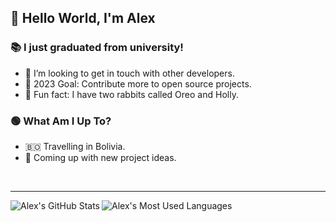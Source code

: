 ## 👋 Hello World, I'm Alex 

### 📚 I just graduated from university!
- 👯 I’m looking to get in touch with other developers.
- 🥅 2023 Goal: Contribute more to open source projects.
- 🐇 Fun fact: I have two rabbits called Oreo and Holly.

### 🟢 What Am I Up To?
- 🇧🇴 Travelling in Bolivia.
- 🧪 Coming up with new project ideas.

<br />

---

<img align="left" alt="Alex's GitHub Stats" src="https://github-readme-stats.vercel.app/api/?username=hexedbun&show_icons=true&title_color=fff&icon_color=79ff97&text_color=9f9f9f&bg_color=151515" />
<img align="left" alt="Alex's Most Used Languages" src="https://github-readme-stats.vercel.app/api/top-langs/?username=hexedbun&layout=compact&title_color=fff&icon_color=79ff97&text_color=9f9f9f&bg_color=151515" />
